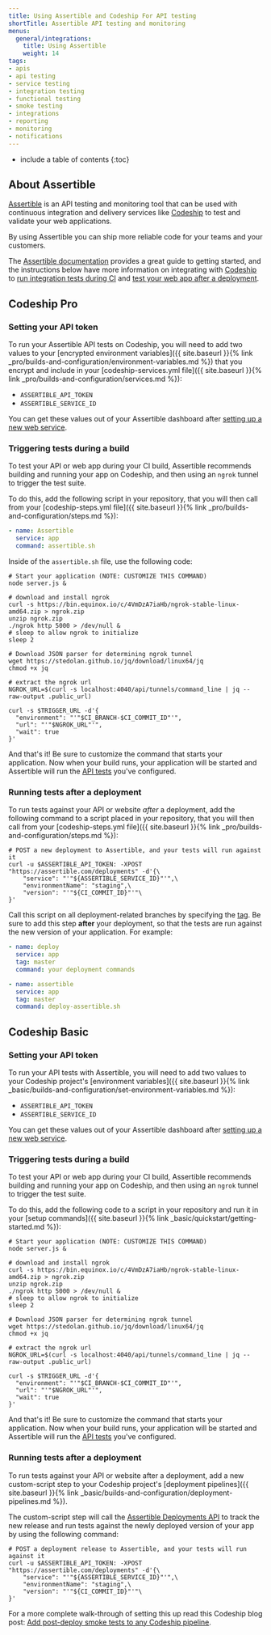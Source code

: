 ```yaml
---
title: Using Assertible and Codeship For API testing
shortTitle: Assertible API testing and monitoring
menus:
  general/integrations:
    title: Using Assertible
    weight: 14
tags:
- apis
- api testing
- service testing
- integration testing
- functional testing
- smoke testing
- integrations
- reporting
- monitoring
- notifications
---
```


* include a table of contents
{:toc}

## About Assertible

[Assertible](https://assertible.com) is an API testing and monitoring tool that can be used with continuous integration and delivery services like [Codeship](https://codeship.com) to test and validate your web applications.

By using Assertible you can ship more reliable code for your teams and your customers.

The [Assertible documentation](https://assertible.com/docs) provides a great guide to getting started, and the instructions below have more information on integrating with [Codeship](https://codeship.com) to [run integration tests during CI](#triggering-tests-during-a-build) and [test your web app after a deployment](#running-tests-after-a-deployment).

## Codeship Pro

### Setting your API token

To run your Assertible API tests on Codeship, you will need to add two values to your [encrypted environment variables]({{ site.baseurl }}{% link _pro/builds-and-configuration/environment-variables.md %}) that you encrypt and include in your [codeship-services.yml file]({{ site.baseurl }}{% link _pro/builds-and-configuration/services.md %}):

- `ASSERTIBLE_API_TOKEN`
- `ASSERTIBLE_SERVICE_ID`

You can get these values out of your Assertible dashboard after [setting up a new web service](https://assertible.com/docs/guide/web-services).

### Triggering tests during a build

To test your API or web app during your CI build, Assertible recommends building and running your app on Codeship, and then using an `ngrok` tunnel to trigger the test suite.

To do this, add the following script in your repository, that you will then call from your [codeship-steps.yml file]({{ site.baseurl }}{% link _pro/builds-and-configuration/steps.md %}):

```yaml
- name: Assertible
  service: app
  command: assertible.sh
```

Inside of the `assertible.sh` file, use the following code:

```shell
# Start your application (NOTE: CUSTOMIZE THIS COMMAND)
node server.js &

# download and install ngrok
curl -s https://bin.equinox.io/c/4VmDzA7iaHb/ngrok-stable-linux-amd64.zip > ngrok.zip
unzip ngrok.zip
./ngrok http 5000 > /dev/null &
# sleep to allow ngrok to initialize
sleep 2

# Download JSON parser for determining ngrok tunnel
wget https://stedolan.github.io/jq/download/linux64/jq
chmod +x jq

# extract the ngrok url
NGROK_URL=$(curl -s localhost:4040/api/tunnels/command_line | jq --raw-output .public_url)

curl -s $TRIGGER_URL -d'{
  "environment": "'"$CI_BRANCH-$CI_COMMIT_ID"'",
  "url": "'"$NGROK_URL"'",
  "wait": true
}'
```

And that's it! Be sure to customize the command that starts your application. Now when your build runs, your application will be started and Assertible will run the [API tests](https://assertible.com/docs/guide/tests) you've configured.

### Running tests after a deployment

To run tests against your API or website _after_ a deployment, add the following command to a script placed in your repository, that you will then call from your [codeship-steps.yml file]({{ site.baseurl }}{% link _pro/builds-and-configuration/steps.md %}):

```shell
# POST a new deployment to Assertible, and your tests will run against it
curl -u $ASSERTIBLE_API_TOKEN: -XPOST "https://assertible.com/deployments" -d'{\
    "service": "'"${ASSERTIBLE_SERVICE_ID}"'",\
    "environmentName": "staging",\
    "version": "'"${CI_COMMIT_ID}"'"\
}'
```

Call this script on all deployment-related branches by specifying the [tag](https://documentation.codeship.com/pro/builds-and-configuration/steps//#limiting-steps-to-specific-branches-or-tags). Be sure to add this step **after** your deployment, so that the tests are run against the new version of your application. For example:

```yaml
- name: deploy
  service: app
  tag: master
  command: your deployment commands

- name: assertible
  service: app
  tag: master
  command: deploy-assertible.sh
```

## Codeship Basic

### Setting your API token

To run your API tests with Assertible, you will need to add two values to your Codeship project's [environment variables]({{ site.baseurl }}{% link _basic/builds-and-configuration/set-environment-variables.md %}):

- `ASSERTIBLE_API_TOKEN`
- `ASSERTIBLE_SERVICE_ID`

You can get these values out of your Assertible dashboard after [setting up a new web service](https://assertible.com/docs/guide/web-services).

### Triggering tests during a build

To test your API or web app during your CI build, Assertible recommends building and running your app on Codeship, and then using an `ngrok` tunnel to trigger the test suite.

To do this, add the following code to a script in your repository and run it in your [setup commands]({{ site.baseurl }}{% link _basic/quickstart/getting-started.md %}):

```shell
# Start your application (NOTE: CUSTOMIZE THIS COMMAND)
node server.js &

# download and install ngrok
curl -s https://bin.equinox.io/c/4VmDzA7iaHb/ngrok-stable-linux-amd64.zip > ngrok.zip
unzip ngrok.zip
./ngrok http 5000 > /dev/null &
# sleep to allow ngrok to initialize
sleep 2

# Download JSON parser for determining ngrok tunnel
wget https://stedolan.github.io/jq/download/linux64/jq
chmod +x jq

# extract the ngrok url
NGROK_URL=$(curl -s localhost:4040/api/tunnels/command_line | jq --raw-output .public_url)

curl -s $TRIGGER_URL -d'{
  "environment": "'"$CI_BRANCH-$CI_COMMIT_ID"'",
  "url": "'"$NGROK_URL"'",
  "wait": true
}'
```

And that's it! Be sure to customize the command that starts your application. Now when your build runs, your application will be started and Assertible will run the [API tests](https://assertible.com/docs/guide/tests) you've configured.

### Running tests after a deployment

To run tests against your API or website after a deployment, add a new custom-script step to your Codeship project's [deployment pipelines]({{ site.baseurl }}{% link _basic/builds-and-configuration/deployment-pipelines.md %}).

The custom-script step will call the [Assertible Deployments API](https://assertible.com/docs/guide/deployments) to track the new release and run tests against the newly deployed version of your app by using the following command:

```shell
# POST a deployment release to Assertible, and your tests will run against it
curl -u $ASSERTIBLE_API_TOKEN: -XPOST "https://assertible.com/deployments" -d'{\
    "service": "'"${ASSERTIBLE_SERVICE_ID}"'",\
    "environmentName": "staging",\
    "version": "'"${CI_COMMIT_ID}"'"\
}'
```

For a more complete walk-through of setting this up read this Codeship blog post: [Add post-deploy smoke tests to any Codeship pipeline](https://blog.codeship.com/add-post-deploy-smoke-tests-to-any-codeship-pipeline/).
